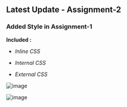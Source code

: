 ## Latest Update - Assignment-2

### Added Style in Assignment-1

**Included :**

* *Inline CSS*

* *Internal CSS*

* *External CSS*



![image](https://user-images.githubusercontent.com/95628601/213448145-bfee8fa3-7bcb-430f-98de-43c9a834d90c.png)

![image](https://user-images.githubusercontent.com/95628601/213448203-ee273f47-484d-4d56-ab8d-a3271d3cad22.png)
